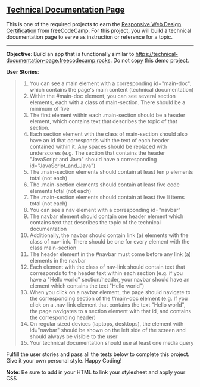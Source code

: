 ## [Technical Documentation Page](https://www.freecodecamp.org/learn/2022/responsive-web-design/build-a-technical-documentation-page-project/build-a-technical-documentation-page)
This is one of the required projects to earn the [Responsive Web Design Certification](https://www.freecodecamp.org/learn/2022/responsive-web-design/) from freeCodeCamp.
For this project, you will build a technical documentation page to serve as instruction or reference for a topic.

---

**Objective**: Build an app that is functionally similar to https://technical-documentation-page.freecodecamp.rocks. Do not copy this demo project.

**User Stories**:
> 1. You can see a main element with a corresponding id="main-doc", which contains the page's main content (technical documentation)
> 2. Within the #main-doc element, you can see several section elements, each with a class of main-section. There should be a minimum of five
> 3. The first element within each .main-section should be a header element, which contains text that describes the topic of that section.
> 4. Each section element with the class of main-section should also have an id that corresponds with the text of each header contained within it. Any spaces should be replaced with underscores (e.g. The section that contains the header "JavaScript and Java" should have a corresponding id="JavaScript_and_Java")
> 5. The .main-section elements should contain at least ten p elements total (not each)
> 6. The .main-section elements should contain at least five code elements total (not each)
> 7. The .main-section elements should contain at least five li items total (not each)
> 8. You can see a nav element with a corresponding id="navbar"
> 9. The navbar element should contain one header element which contains text that describes the topic of the technical documentation
> 10. Additionally, the navbar should contain link (a) elements with the class of nav-link. There should be one for every element with the class main-section
> 11. The header element in the #navbar must come before any link (a) elements in the navbar
> 12. Each element with the class of nav-link should contain text that corresponds to the header text within each section (e.g. if you have a "Hello world" section/header, your navbar should have an element which contains the text "Hello world")
> 13. When you click on a navbar element, the page should navigate to the corresponding section of the #main-doc element (e.g. If you click on a .nav-link element that contains the text "Hello world", the page navigates to a section element with that id, and contains the corresponding header)
> 14. On regular sized devices (laptops, desktops), the element with id="navbar" should be shown on the left side of the screen and should always be visible to the user
> 15. Your technical documentation should use at least one media query

Fulfill the user stories and pass all the tests below to complete this project. Give it your own personal style. Happy Coding!

**Note**: Be sure to add <link rel="stylesheet" href="styles.css"> in your HTML to link your stylesheet and apply your CSS
